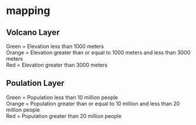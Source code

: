# mapping

## Volcano Layer
Green = Elevation less than 1000 meters <br/>
Orange = Elevation greater than or equal to 1000 meters and less than 3000 meters <br/>
Red = Elevation greater than 3000 meters <br/>

## Poulation Layer
Green = Population less than 10 million people <br/>
Orange = Population greater than or equal to 10 million and less than 20 million people <br/>
Red = Population greater than 20 million people <br/>
